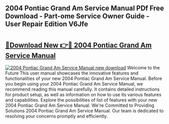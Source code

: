 ## 2004 Pontiac Grand Am Service Manual PDf Free Download - Part-ome Service Owner Guide - User Repair Edition V6Jfe

# <h2><a href="http://bc1169.oget.top/?id=2004+Pontiac+Grand+Am+Service+Manual">🔗Download New 👉🔴 2004 Pontiac Grand Am Service Manual</a></h2>

[![2004 Pontiac Grand Am Service Manual new download](https://i.imgur.com/5g1atiW.png)](http://bc1169.oget.top/?id=2004+Pontiac+Grand+Am+Service+Manual)
Welcome to the Future This user manual showcases the innovative features and functionalities of your new 2004 Pontiac Grand Am Service Manual. Before you begin using your 2004 Pontiac Grand Am Service Manual, we recommend reading this manual carefully. It contains detailed instructions for product setup, as well as information on how to use its various features and capabilities. Explore the possibilities of list of features with your new 2004 Pontiac Grand Am Service Manual. We're Committed to Providing Solutions 2004 Pontiac Grand Am Service Manual. Our team is dedicated to resolving your concerns promptly and efficiently.
